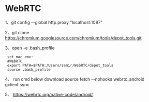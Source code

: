 # WebRTC
 1、git config --global http.proxy "localhost:1087"

 2、git clone https://chromium.googlesource.com/chromium/tools/depot_tools.git

 3、open -e .bash_profile 

     set mac env:
     #WebRTC
     export PATH=$PATH:/Users/samir/WebRTC/depot_tools
     source .bash_profile


4、 run cmd below download source
    fetch --nohooks webrtc_android
    gclient sync
    
5、 https://webrtc.org/native-code/android/

